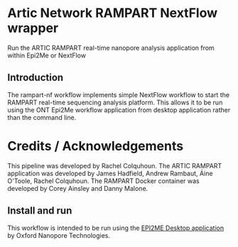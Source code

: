 # Artic Network RAMPART NextFlow wrapper

Run the ARTIC RAMPART real-time nanopore analysis application from within Epi2Me or NextFlow


## Introduction

The rampart-nf workflow implements simple NextFlow workflow to start the RAMPART real-time
sequencing analysis platform. This allows it to be run using the ONT Epi2Me workflow application
from desktop application rather than the command line.


# Credits / Acknowledgements

This pipeline was developed by Rachel Colquhoun.
The ARTIC RAMPART application was developed by James Hadfield, Andrew Rambaut, Áine O'Toole, Rachel Colquhoun.
The RAMPART Docker container was developed by Corey Ainsley and Danny Malone.

## Install and run

This workflow is intended to be run using the
[EPI2ME Desktop application](https://labs.epi2me.io/downloads/) by Oxford Nanopore Technologies.


